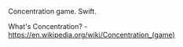 Concentration game. Swift. 

What's Concentration? - https://en.wikipedia.org/wiki/Concentration_(game)

